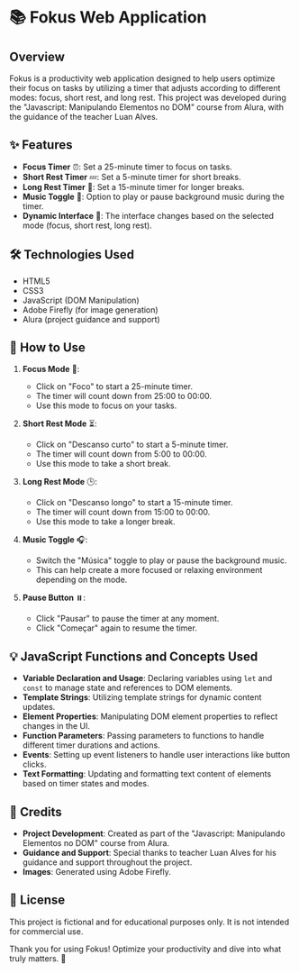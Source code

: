 # 📚 Fokus Web Application

## Overview

Fokus is a productivity web application designed to help users optimize their focus on tasks by utilizing a timer that adjusts according to different modes: focus, short rest, and long rest. This project was developed during the "Javascript: Manipulando Elementos no DOM" course from Alura, with the guidance of the teacher Luan Alves.

## ✨ Features

- **Focus Timer** ⏰: Set a 25-minute timer to focus on tasks.
- **Short Rest Timer** 💤: Set a 5-minute timer for short breaks.
- **Long Rest Timer** 🌴: Set a 15-minute timer for longer breaks.
- **Music Toggle** 🎵: Option to play or pause background music during the timer.
- **Dynamic Interface** 🎨: The interface changes based on the selected mode (focus, short rest, long rest).

## 🛠️ Technologies Used

- HTML5
- CSS3
- JavaScript (DOM Manipulation)
- Adobe Firefly (for image generation)
- Alura (project guidance and support)

## 🚀 How to Use

1. **Focus Mode** 🎯:
   - Click on "Foco" to start a 25-minute timer.
   - The timer will count down from 25:00 to 00:00.
   - Use this mode to focus on your tasks.

2. **Short Rest Mode** ⏳:
   - Click on "Descanso curto" to start a 5-minute timer.
   - The timer will count down from 5:00 to 00:00.
   - Use this mode to take a short break.

3. **Long Rest Mode** 🕒:
   - Click on "Descanso longo" to start a 15-minute timer.
   - The timer will count down from 15:00 to 00:00.
   - Use this mode to take a longer break.

4. **Music Toggle** 🎧:
   - Switch the "Música" toggle to play or pause the background music.
   - This can help create a more focused or relaxing environment depending on the mode.

5. **Pause Button** ⏸️:
   - Click "Pausar" to pause the timer at any moment.
   - Click "Começar" again to resume the timer.

## 💡 JavaScript Functions and Concepts Used

- **Variable Declaration and Usage**: Declaring variables using `let` and `const` to manage state and references to DOM elements.
- **Template Strings**: Utilizing template strings for dynamic content updates.
- **Element Properties**: Manipulating DOM element properties to reflect changes in the UI.
- **Function Parameters**: Passing parameters to functions to handle different timer durations and actions.
- **Events**: Setting up event listeners to handle user interactions like button clicks.
- **Text Formatting**: Updating and formatting text content of elements based on timer states and modes.

## 🙏 Credits

- **Project Development**: Created as part of the "Javascript: Manipulando Elementos no DOM" course from Alura.
- **Guidance and Support**: Special thanks to teacher Luan Alves for his guidance and support throughout the project.
- **Images**: Generated using Adobe Firefly.

## 📜 License

This project is fictional and for educational purposes only. It is not intended for commercial use.

Thank you for using Fokus! Optimize your productivity and dive into what truly matters. 🎉
